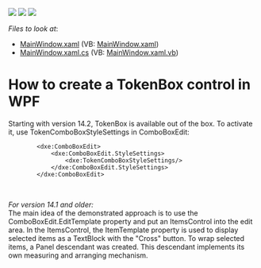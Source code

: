 <!-- default badges list -->
![](https://img.shields.io/endpoint?url=https://codecentral.devexpress.com/api/v1/VersionRange/128644522/22.2.2%2B)
[![](https://img.shields.io/badge/Open_in_DevExpress_Support_Center-FF7200?style=flat-square&logo=DevExpress&logoColor=white)](https://supportcenter.devexpress.com/ticket/details/E5187)
[![](https://img.shields.io/badge/📖_How_to_use_DevExpress_Examples-e9f6fc?style=flat-square)](https://docs.devexpress.com/GeneralInformation/403183)
<!-- default badges end -->
<!-- default file list -->
*Files to look at*:

* [MainWindow.xaml](./CS/WpfApplication100/MainWindow.xaml) (VB: [MainWindow.xaml](./VB/WpfApplication100/MainWindow.xaml))
* [MainWindow.xaml.cs](./CS/WpfApplication100/MainWindow.xaml.cs) (VB: [MainWindow.xaml.vb](./VB/WpfApplication100/MainWindow.xaml.vb))
<!-- default file list end -->
# How to create a TokenBox control in WPF


<p>Starting with version 14.2, TokenBox is available out of the box. To activate it, use TokenComboBoxStyleSettings in ComboBoxEdit:</p>


```xaml
        <dxe:ComboBoxEdit>
            <dxe:ComboBoxEdit.StyleSettings>
                <dxe:TokenComboBoxStyleSettings/>
            </dxe:ComboBoxEdit.StyleSettings>
        </dxe:ComboBoxEdit>
```


<p> </p>
<p><em>For version 14.1 and older:</em><br />The main idea of the demonstrated approach is to use the ComboBoxEdit.EditTemplate property and put an ItemsControl into the edit area. In the ItemsControl, the ItemTemplate property is used to display selected items as a TextBlock with the "Cross" button. To wrap selected items, a Panel descendant was created. This descendant implements its own measuring and arranging mechanism.</p>

<br/>


